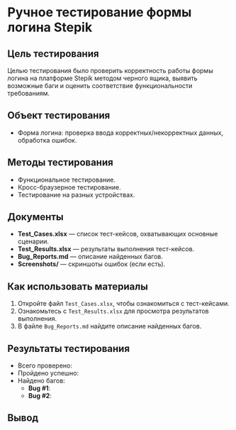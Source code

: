 # Ручное тестирование формы логина Stepik

## Цель тестирования
Целью тестирования было проверить корректность работы формы логина на платформе Stepik методом черного ящика, выявить возможные баги и оценить соответствие функциональности требованиям.

## Объект тестирования
- Форма логина: проверка ввода корректных/некорректных данных, обработка ошибок.

## Методы тестирования
- Функциональное тестирование.
- Кросс-браузерное тестирование.
- Тестирование на разных устройствах.

## Документы
- **Test_Cases.xlsx** — список тест-кейсов, охватывающих основные сценарии.
- **Test_Results.xlsx** — результаты выполнения тест-кейсов.
- **Bug_Reports.md** — описание найденных багов.
- **Screenshots/** — скриншоты ошибок (если есть).

## Как использовать материалы
1. Откройте файл `Test_Cases.xlsx`, чтобы ознакомиться с тест-кейсами.
2. Ознакомьтесь с `Test_Results.xlsx` для просмотра результатов выполнения.
3. В файле `Bug_Reports.md` найдите описание найденных багов.

## Результаты тестирования
- Всего проверено:
- Пройдено успешно:
- Найдено багов:
  - **Bug #1**:
  - **Bug #2**:

## Вывод
